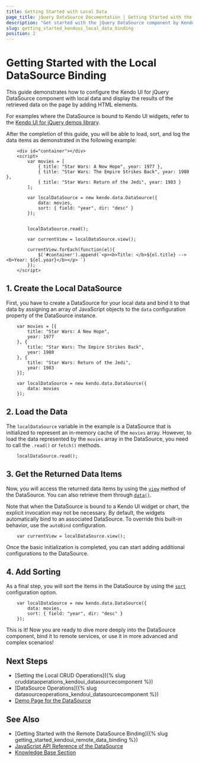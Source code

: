 ```yaml
---
title: Getting Started with Local Data
page_title: jQuery DataSource Documentation | Getting Started with the Local Data Binding
description: "Get started with the jQuery DataSource component by Kendo UI and learn how to bind and configure local data in your JavaScript widgets."
slug: getting_started_kendoui_local_data_binding
position: 2
---
```


# Getting Started with the Local DataSource Binding

This guide demonstrates how to configure the Kendo UI for jQuery DataSource component with local data and display the results of the retrieved data on the page by adding HTML elements.

For examples where the DataSource is bound to Kendo UI widgets, refer to the [Kendo UI for jQuery demos library](https://demos.telerik.com/kendo-ui/).

After the completion of this guide, you will be able to load, sort, and log the data items as demonstrated in the following example:

```dojo
    <div id="container"></div>
	<script>
		var movies = [
			{ title: "Star Wars: A New Hope", year: 1977 },
			{ title: "Star Wars: The Empire Strikes Back", year: 1980 },
			{ title: "Star Wars: Return of the Jedi", year: 1983 }
		];
	
		var localDataSource = new kendo.data.DataSource({ 
			data: movies,
			sort: { field: "year", dir: "desc" }
		});
		
	
		localDataSource.read();
	
		var currentView = localDataSource.view();
	
		currentView.forEach(function(el){
			$('#container').append(`<p><b>Title: </b>${el.title} --> <b>Year: ${el.year}</b></p> `)
		});
    </script>
```

## 1. Create the Local DataSource

First, you have to create a DataSource for your local data and bind it to that data by assigning an array of JavaScript objects to the `data` configuration property of the DataSource instance.

```
    var movies = [{
        title: "Star Wars: A New Hope",
        year: 1977
    }, {
        title: "Star Wars: The Empire Strikes Back",
        year: 1980
    }, {
        title: "Star Wars: Return of the Jedi",
        year: 1983
    }];

    var localDataSource = new kendo.data.DataSource({
        data: movies
    });
```

## 2. Load the Data
 
The `localDataSource` variable in the example is a DataSource that is initialized to represent an in-memory cache of the `movies` array. However, to load the data represented by the `movies` array in the DataSource, you need to call the `.read()` or `fetch()` methods. 

```
	localDataSource.read();
```

## 3. Get the Returned Data Items

Now, you will access the returned data items by using the [`view`](/api/javascript/data/datasource/methods/view) method of the DataSource. You can also retrieve them through [`data()`](/api/javascript/data/datasource/methods/data).

Note that when the DataSource is bound to a Kendo UI widget or chart, the explicit invocation may not be necessary. By default, the widgets automatically bind to an associated DataSource. To override this built-in behavior, use the `autoBind` configuration.


```
	var currentView = localDataSource.view();
```

Once the basic initialization is completed, you can start adding additional configurations to the DataSource.

## 4. Add Sorting

As a final step, you will sort the items in the DataSource by using the [`sort`](/api/javascript/data/datasource/configuration/sort) configuration option.

```
	var localDataSource = new kendo.data.DataSource({ 
        data: movies,
        sort: { field: "year", dir: "desc" }
    });
```

This is it! Now you are ready to dive more deeply into the DataSource component, bind it to remote services, or use it in more advanced and complex scenarios!

## Next Steps 

* [Setting the Local CRUD Operations]({% slug cruddataoperations_kendoui_datasourcecomponent %})
* [DataSource Operations]({% slug datasourceoperations_kendoui_datasourcecomponent %}) 
* [Demo Page for the DataSource](https://demos.telerik.com/kendo-ui/datasource/index)

## See Also 

* [Getting Started with the Remote DataSource Binding]({% slug getting_started_kendoui_remote_data_binding %})
* [JavaScript API Reference of the DataSource](/api/javascript/data/datasource)
* [Knowledge Base Section](/knowledge-base)

<script>
  window.onload = function() {
    document.getElementsByClassName("btn-run")[0].click();
  }
</script>